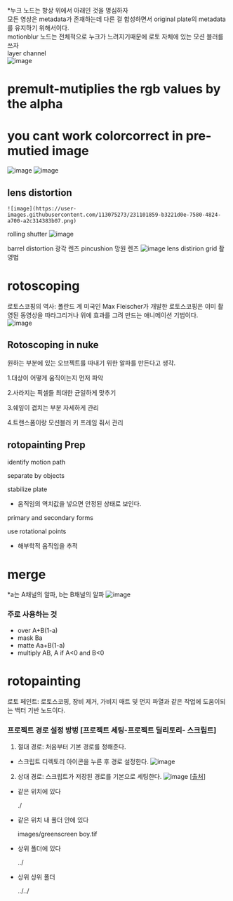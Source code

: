 
*누크 노드는 항상 위에서 아래인 것을 명심하자   
    모든 영상은 metadata가 존재하는데 다른 걸 합성하면서 original plate의 metadata를 유지하기 위해서이다.   
    motionblur 노드는 전체적으로 누크가 느려지기때문에 로토 자체에 있는 모션 블러를 쓰자   
    layer channel   
       ![image](https://user-images.githubusercontent.com/113075273/231084860-0fbd8bf6-7785-4ac0-9af1-adcd688e568c.png)
  
# premult-mutiplies the rgb values by the alpha
# you cant work colorcorrect in pre-mutied image
   ![image](https://user-images.githubusercontent.com/113075273/231094950-ce0ddcb9-bca5-4c57-92e2-f1965ce0d988.png)
   ![image](https://user-images.githubusercontent.com/113075273/231095000-3cda2380-7a44-428f-841c-55e35aecaa5f.png)
## lens distortion
    ![image](https://user-images.githubusercontent.com/113075273/231101859-b3221d0e-7580-4824-a700-a2c314383b07.png)
   rolling shutter
   ![image](https://user-images.githubusercontent.com/113075273/231105265-6fd78590-cc1a-41b2-a263-1ca8e070bfa7.png)

   barrel distortion 광각 렌즈
   pincushion 망원 렌즈
   ![image](https://user-images.githubusercontent.com/113075273/231105129-0434f4dd-7376-4503-81cb-ae107dd91fd4.png)
   lens distirion grid 촬영법



# rotoscoping
로토스코핑의 역사: 폴란드 계 미국인 Max Fleischer가 개발한 로토스코핑은 이미 촬영된 동영상을 따라그리거나 위에 효과를 그려 만드는 애니메이션 기법이다.   
![image](https://user-images.githubusercontent.com/113075273/206973946-dd98c333-a677-48f1-93fc-e5bda7768712.png)


## Rotoscoping in nuke
원하는 부분에 있는 오브젝트를 따내기 위한 알파를 만든다고 생각. 

1.대상이 어떻게 움직이는지 먼저 파악

2.사라지는 픽셀들 최대한 균일하게 맞추기

3.쉐잎이 겹치는 부분 자세하게 관리

4.트랜스폼이랑 모션블러 키 프레임 줘서 관리

## rotopainting Prep

identify motion path

separate by objects

stabilize plate

- 움직임의 역치값을 넣으면 안정된 상태로 보인다.

primary and secondary forms

use rotational points

- 해부학적 움직임을 추적

# merge
*a는 A채널의 알파, b는 B채널의 알파
![image](https://user-images.githubusercontent.com/113075273/206976172-b3753f07-4c97-4bc7-a824-f9785d04ae07.png)   
   
    
 ### 주로 사용하는 것
- over A+B(1-a)
- mask Ba
- matte Aa+B(1-a)
- multiply AB, A if A<0 and B<0

# rotopainting
로토 페인트: 로토스코핑, 장비 제거, 가비지 매트 및 먼지 파열과 같은 작업에 도움이되는 백터 기반 노드이다.


### 프로젝트 경로 설정 방벙 [프로젝트 세팅-프로젝트 딜리토리- 스크립트]

1. 절대 경로: 처음부터 기본 경로를 정해준다.
- 스크립트 디렉토리 아이콘을 누른 후 경로 설정한다.
 ![image](https://user-images.githubusercontent.com/113075273/206977769-a36adc6c-2552-4ba2-adc0-f7866fe100cf.png)

2. 상대 경로: 스크립트가 저장된 경로를 기본으로 세팅한다.
![image](https://user-images.githubusercontent.com/113075273/206977794-03d427da-eb0a-45de-88a1-159a68e94d1b.png)
[[출처](https://m.blog.naver.com/PostView.naver?isHttpsRedirect=true&blogId=loveandpic&logNo=221037444169)]
- 같은 위치에 있다
    
    ./
    
- 같은 위치 내 폴더 안에 있다
    
    images/greenscreen boy.tif 
    
- 상위 폴더에 있다
    
    ../
    
- 상위 상위 폴더
    
    ../../
    
